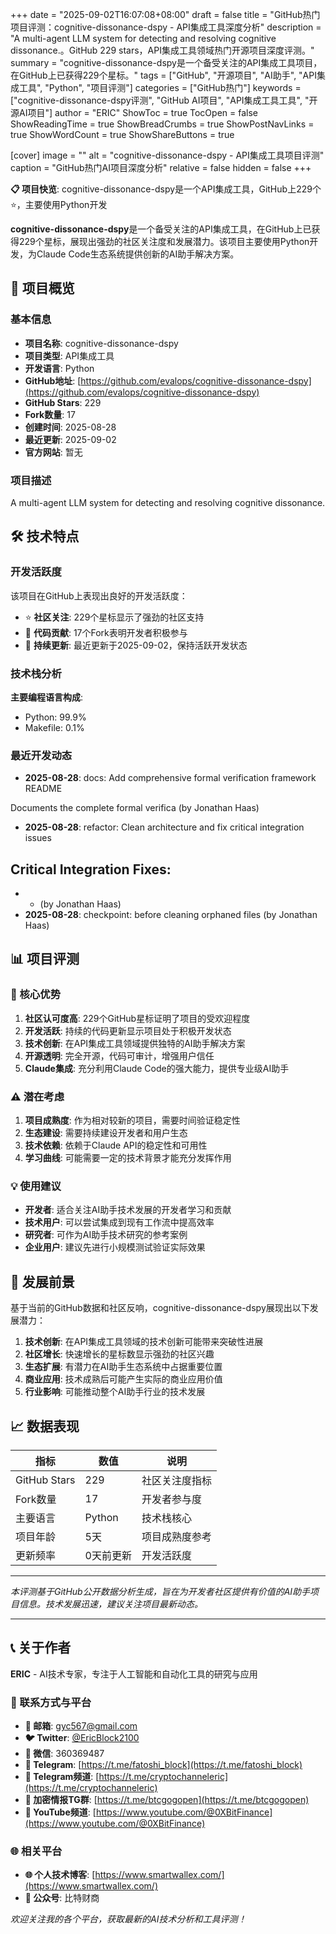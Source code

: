 +++
date = "2025-09-02T16:07:08+08:00"
draft = false
title = "GitHub热门项目评测：cognitive-dissonance-dspy - API集成工具深度分析"
description = "A multi-agent LLM system for detecting and resolving cognitive dissonance.。GitHub 229 stars，API集成工具领域热门开源项目深度评测。"
summary = "cognitive-dissonance-dspy是一个备受关注的API集成工具项目，在GitHub上已获得229个星标。"
tags = ["GitHub", "开源项目", "AI助手", "API集成工具", "Python", "项目评测"]
categories = ["GitHub热门"]
keywords = ["cognitive-dissonance-dspy评测", "GitHub AI项目", "API集成工具工具", "开源AI项目"]
author = "ERIC"
ShowToc = true
TocOpen = false
ShowReadingTime = true
ShowBreadCrumbs = true
ShowPostNavLinks = true
ShowWordCount = true
ShowShareButtons = true

[cover]
image = ""
alt = "cognitive-dissonance-dspy - API集成工具项目评测"
caption = "GitHub热门AI项目深度分析"
relative = false
hidden = false
+++

**📋 项目快览**: cognitive-dissonance-dspy是一个API集成工具，GitHub上229个⭐，主要使用Python开发

**cognitive-dissonance-dspy**是一个备受关注的API集成工具，在GitHub上已获得229个星标，展现出强劲的社区关注度和发展潜力。该项目主要使用Python开发，为Claude Code生态系统提供创新的AI助手解决方案。

## 🎯 项目概览

### 基本信息
- **项目名称**: cognitive-dissonance-dspy
- **项目类型**: API集成工具
- **开发语言**: Python
- **GitHub地址**: [https://github.com/evalops/cognitive-dissonance-dspy](https://github.com/evalops/cognitive-dissonance-dspy)
- **GitHub Stars**: 229
- **Fork数量**: 17
- **创建时间**: 2025-08-28
- **最近更新**: 2025-09-02
- **官方网站**: 暂无

### 项目描述
A multi-agent LLM system for detecting and resolving cognitive dissonance.

## 🛠️ 技术特点

### 开发活跃度
该项目在GitHub上表现出良好的开发活跃度：
- ⭐ **社区关注**: 229个星标显示了强劲的社区支持
- 🔄 **代码贡献**: 17个Fork表明开发者积极参与
- 📅 **持续更新**: 最近更新于2025-09-02，保持活跃开发状态

### 技术栈分析

**主要编程语言构成**:
- Python: 99.9%
- Makefile: 0.1%


### 最近开发动态
- **2025-08-28**: docs: Add comprehensive formal verification framework README

Documents the complete formal verifica (by Jonathan Haas)
- **2025-08-28**: refactor: Clean architecture and fix critical integration issues

## Critical Integration Fixes:
- * (by Jonathan Haas)
- **2025-08-28**: checkpoint: before cleaning orphaned files (by Jonathan Haas)


## 📊 项目评测

### 🎯 核心优势
1. **社区认可度高**: 229个GitHub星标证明了项目的受欢迎程度
2. **开发活跃**: 持续的代码更新显示项目处于积极开发状态
3. **技术创新**: 在API集成工具领域提供独特的AI助手解决方案
4. **开源透明**: 完全开源，代码可审计，增强用户信任
5. **Claude集成**: 充分利用Claude Code的强大能力，提供专业级AI助手

### ⚠️ 潜在考虑
1. **项目成熟度**: 作为相对较新的项目，需要时间验证稳定性
2. **生态建设**: 需要持续建设开发者和用户生态
3. **技术依赖**: 依赖于Claude API的稳定性和可用性
4. **学习曲线**: 可能需要一定的技术背景才能充分发挥作用

### 💡 使用建议
- **开发者**: 适合关注AI助手技术发展的开发者学习和贡献
- **技术用户**: 可以尝试集成到现有工作流中提高效率
- **研究者**: 可作为AI助手技术研究的参考案例
- **企业用户**: 建议先进行小规模测试验证实际效果

## 🔮 发展前景

基于当前的GitHub数据和社区反响，cognitive-dissonance-dspy展现出以下发展潜力：

1. **技术创新**: 在API集成工具领域的技术创新可能带来突破性进展
2. **社区增长**: 快速增长的星标数显示强劲的社区兴趣
3. **生态扩展**: 有潜力在AI助手生态系统中占据重要位置
4. **商业应用**: 技术成熟后可能产生实际的商业应用价值
5. **行业影响**: 可能推动整个AI助手行业的技术发展

## 📈 数据表现

| 指标 | 数值 | 说明 |
|------|------|------|
| GitHub Stars | 229 | 社区关注度指标 |
| Fork数量 | 17 | 开发者参与度 |
| 主要语言 | Python | 技术栈核心 |
| 项目年龄 | 5天 | 项目成熟度参考 |
| 更新频率 | 0天前更新 | 开发活跃度 |

---

*本评测基于GitHub公开数据分析生成，旨在为开发者社区提供有价值的AI助手项目信息。技术发展迅速，建议关注项目最新动态。*

---

## 📞 关于作者

**ERIC** - AI技术专家，专注于人工智能和自动化工具的研究与应用

### 🔗 联系方式与平台

- **📧 邮箱**: [gyc567@gmail.com](mailto:gyc567@gmail.com)
- **🐦 Twitter**: [@EricBlock2100](https://twitter.com/EricBlock2100)
- **💬 微信**: 360369487
- **📱 Telegram**: [https://t.me/fatoshi_block](https://t.me/fatoshi_block)
- **📢 Telegram频道**: [https://t.me/cryptochanneleric](https://t.me/cryptochanneleric)
- **👥 加密情报TG群**: [https://t.me/btcgogopen](https://t.me/btcgogopen)
- **🎥 YouTube频道**: [https://www.youtube.com/@0XBitFinance](https://www.youtube.com/@0XBitFinance)

### 🌐 相关平台

- **🌐 个人技术博客**: [https://www.smartwallex.com/](https://www.smartwallex.com/)
- **📖 公众号**: 比特财商

*欢迎关注我的各个平台，获取最新的AI技术分析和工具评测！*
